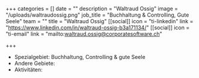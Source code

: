 +++
categories = []
date = ""
description = "Waltraud Ossig"
image = "/uploads/waltraudossig.png"
job_title = "Buchhaltung & Controlling, Gute Seele"
team = ""
title = "Waltraud Ossig"
[[social]]
icon = "ti-linkedin"
link = "https://www.linkedin.com/in/waltraud-ossig-b3a171134/"
[[social]]
icon = "ti-email"
link = "mailto:waltraud.ossig@corporatesoftware.ch"

+++
* Spezialgebiet: Buchhaltung, Controlling & gute Seele
* Andere Gebiete:
* Aktivitäten: